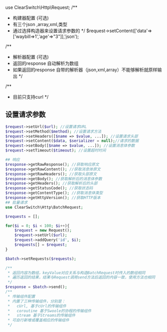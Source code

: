 use ClearSwitch\Http\Request;
/**
 * 构建器配置 (可选)
 * 有三个json ,array,xml,类型
 * 通过选择构造器来设置请求参数的
 */
$request->setContent(['data'=>['waybill=>1','age'=>"3"]],'json');

/**
 * 解析器配置 (可选)
 * 返回的response 自动解析为数组
 * 如果返回的response 自带的解析器（json,xml,array）不能够解析就原样输出
 */

/**
 * 目前只支持curl
 */

## 设置请求参数
```php
$request->setUrl($url); //设置请求URL
$request->setMethod($method); //设置请求方法
$request->setHeaders([$name => $value, ...]); //设置请求头部
$request->setContent($data, $serializer = null);//请求的数据
$request->setBody([$name => $value, ...]); //设置消息体参数
$request->setTimeout($timeout); //设置超时时间

## 响应
$response->getRawResponse(); //获取响应原文
$response->getRawContent(); //获取消息体原文
$response->getRawHeaders(); //获取头部原文
$response->getBody(); //获取解析后的消息体参数
$response->getHeaders(); //获取解析后的头部
$response->getStatusCode(); //获取状态码
$response->getContentType(); //获取消息体类型
$response->getHttpVersion(); //获取HTTP版本
## 批量请求
use ClearSwitch\Http\BatchRequest;

$requests = [];

for($i = 0; $i < 100; $i++){
    $request = new Request();
    $request->setUrl($url);
    $request->addQuery('id', $i);
    $requests[] = $request;
}

$batch->setRequests($requests);

/**
 * 返回内容为数组，keyValue对应关系与构造BatchRequest时传入的数组相同
 * 遍历返回的结果，结果与Request调用send方法后返回的内容一致，使用方法也相同
 */
$response = $batch->send();
/**
 * 传输组件配置
 * 内置了三种传输组件，分别是：
 *   cUrl, 基于cUrl的传输组件
 *   coroutine 基于Swoole的协程的传输组件
 *   stream 基于Streams的传输组件
 * 可自行新增或覆盖相应的传输组件
 */

